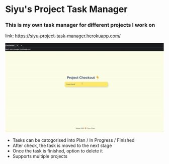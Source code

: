 # Siyu's Project Task Manager

### This is my own task manager for different projects I work on ###

link: https://siyu-project-task-manager.herokuapp.com/

![](taskManagerDemo.gif)

- Tasks can be catogorised into Plan / In Progress / Finished
- After check, the task is moved to the next stage
- Once the task is finished, option to delete it
- Supports multiple projects
